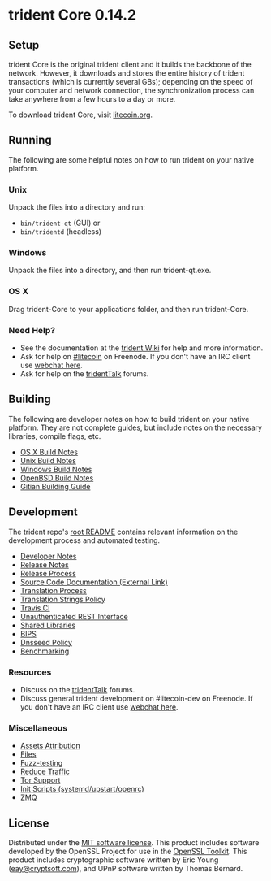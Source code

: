trident Core 0.14.2
=====================

Setup
---------------------
trident Core is the original trident client and it builds the backbone of the network. However, it downloads and stores the entire history of trident transactions (which is currently several GBs); depending on the speed of your computer and network connection, the synchronization process can take anywhere from a few hours to a day or more.

To download trident Core, visit [litecoin.org](https://litecoin.org).

Running
---------------------
The following are some helpful notes on how to run trident on your native platform.

### Unix

Unpack the files into a directory and run:

- `bin/trident-qt` (GUI) or
- `bin/tridentd` (headless)

### Windows

Unpack the files into a directory, and then run trident-qt.exe.

### OS X

Drag trident-Core to your applications folder, and then run trident-Core.

### Need Help?

* See the documentation at the [trident Wiki](https://litecoin.info/)
for help and more information.
* Ask for help on [#litecoin](http://webchat.freenode.net?channels=litecoin) on Freenode. If you don't have an IRC client use [webchat here](http://webchat.freenode.net?channels=litecoin).
* Ask for help on the [tridentTalk](https://litecointalk.io/) forums.

Building
---------------------
The following are developer notes on how to build trident on your native platform. They are not complete guides, but include notes on the necessary libraries, compile flags, etc.

- [OS X Build Notes](build-osx.md)
- [Unix Build Notes](build-unix.md)
- [Windows Build Notes](build-windows.md)
- [OpenBSD Build Notes](build-openbsd.md)
- [Gitian Building Guide](gitian-building.md)

Development
---------------------
The trident repo's [root README](/README.md) contains relevant information on the development process and automated testing.

- [Developer Notes](developer-notes.md)
- [Release Notes](release-notes.md)
- [Release Process](release-process.md)
- [Source Code Documentation (External Link)](https://dev.visucore.com/litecoin/doxygen/)
- [Translation Process](translation_process.md)
- [Translation Strings Policy](translation_strings_policy.md)
- [Travis CI](travis-ci.md)
- [Unauthenticated REST Interface](REST-interface.md)
- [Shared Libraries](shared-libraries.md)
- [BIPS](bips.md)
- [Dnsseed Policy](dnsseed-policy.md)
- [Benchmarking](benchmarking.md)

### Resources
* Discuss on the [tridentTalk](https://litecointalk.io/) forums.
* Discuss general trident development on #litecoin-dev on Freenode. If you don't have an IRC client use [webchat here](http://webchat.freenode.net/?channels=litecoin-dev).

### Miscellaneous
- [Assets Attribution](assets-attribution.md)
- [Files](files.md)
- [Fuzz-testing](fuzzing.md)
- [Reduce Traffic](reduce-traffic.md)
- [Tor Support](tor.md)
- [Init Scripts (systemd/upstart/openrc)](init.md)
- [ZMQ](zmq.md)

License
---------------------
Distributed under the [MIT software license](/COPYING).
This product includes software developed by the OpenSSL Project for use in the [OpenSSL Toolkit](https://www.openssl.org/). This product includes
cryptographic software written by Eric Young ([eay@cryptsoft.com](mailto:eay@cryptsoft.com)), and UPnP software written by Thomas Bernard.
